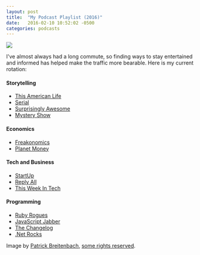 ```yaml
---
layout: post
title:  "My Podcast Playlist (2016)"
date:   2016-02-10 10:52:02 -0500
categories: podcasts
---
```

![](https://dl.dropboxusercontent.com/u/724406/blog_images/mic.jpg)

I've almost always had a long commute, so finding ways to stay entertained and informed has helped make the traffic more bearable.  Here is my current rotation:

#### Storytelling
* [This American Life](http://www.thisamericanlife.org/)
* [Serial](https://serialpodcast.org/)
* [Surprisingly Awesome](https://gimletmedia.com/show/surprisingly-awesome/)
* [Mystery Show](https://gimletmedia.com/show/mystery-show/)

#### Economics
* [Freakonomics](http://freakonomics.com/)
* [Planet Money](http://www.npr.org/sections/money/)

#### Tech and Business
* [StartUp](https://gimletmedia.com/show/startup/)
* [Reply All](https://gimletmedia.com/show/reply-all/)
* [This Week In Tech](https://twit.tv/shows/this-week-in-tech)

#### Programming
* [Ruby Rogues](https://devchat.tv/ruby-rogues/)
* [JavaScript Jabber](https://devchat.tv/js-jabber/)
* [The Changelog](https://changelog.com/)
* [.Net Rocks](https://www.dotnetrocks.com/)



Image by [Patrick Breitenbach](https://flic.kr/p/5brkj8), [some rights reserved](https://creativecommons.org/licenses/by/2.0/).
